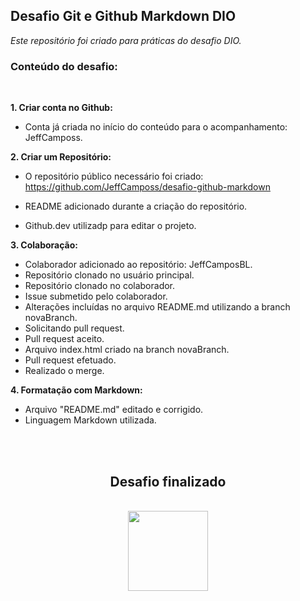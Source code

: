 ## Desafio Git e Github Markdown DIO
_Este repositório foi criado para práticas do desafio DIO._

### Conteúdo do desafio:
<br>

**1. Criar conta no Github:**

- Conta já criada no início do conteúdo para o acompanhamento: JeffCamposs.

**2. Criar um Repositório:**

- O repositório público necessário foi criado: https://github.com/JeffCamposs/desafio-github-markdown

- README adicionado durante a criação do repositório.

- Github.dev utilizadp para editar o projeto.

**3. Colaboração:**

- Colaborador adicionado ao repositório: JeffCamposBL.
- Repositório clonado no usuário principal.
- Repositório clonado no colaborador.
- Issue submetido pelo colaborador.
- Alterações incluídas no arquivo README.md utilizando a branch novaBranch.
- Solicitando pull request.
- Pull request aceito.
- Arquivo index.html criado na branch novaBranch.
- Pull request efetuado.
- Realizado o merge.

**4. Formatação com Markdown:**

- Arquivo "README.md" editado e corrigido.
- Linguagem Markdown utilizada.

<br><br>
<center><h2>Desafio finalizado</h2><br><img src="https://cdn.jsdelivr.net/gh/devicons/devicon@latest/icons/markdown/markdown-original.svg" width="128px"></center>
          
